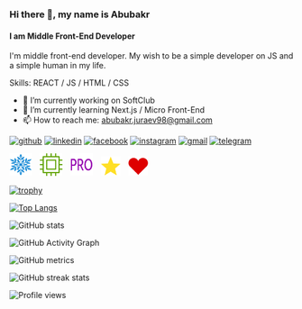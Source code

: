 ### Hi there 👋, my name is Abubakr
#### I am Middle Front-End Developer
I'm middle front-end developer. My wish to be a simple developer on JS and a simple human in my life.

Skills:  REACT / JS / HTML / CSS

- 🔭 I’m currently working on SoftClub 
- 🌱 I’m currently learning Next.js / Micro Front-End  
- 📫 How to reach me: abubakr.juraev98@gmail.com 


[<img src='https://cdn.jsdelivr.net/npm/simple-icons@3.0.1/icons/github.svg' alt='github' height='40'>](https://github.com/Abubakr7)  [<img src='https://cdn.jsdelivr.net/npm/simple-icons@3.0.1/icons/linkedin.svg' alt='linkedin' height='40'>](https://www.linkedin.com/in/https://www.linkedin.com/in/abubakr-juraev-72a583176/)  [<img src='https://cdn.jsdelivr.net/npm/simple-icons@3.0.1/icons/facebook.svg' alt='facebook' height='40'>](https://www.facebook.com/https://www.facebook.com/profile.php?id=100019736259510)  [<img src='https://cdn.jsdelivr.net/npm/simple-icons@3.0.1/icons/instagram.svg' alt='instagram' height='40'>](https://www.instagram.com/abubakr_simple_developer/)  [<img src='https://cdn.jsdelivr.net/npm/simple-icons@3.0.1/icons/gmail.svg' alt='gmail' height='40'>](abubakr.juraev98@gmail.com)  [<img src='https://cdn.jsdelivr.net/npm/simple-icons@3.0.1/icons/telegram.svg' alt='telegram' height='40'>](@Simple_Develope)  

<a href='https://archiveprogram.github.com/'><img src='https://raw.githubusercontent.com/acervenky/animated-github-badges/master/assets/acbadge.gif' width='40' height='40'></a> <a href='https://docs.github.com/en/developers'><img src='https://raw.githubusercontent.com/acervenky/animated-github-badges/master/assets/devbadge.gif' width='40' height='40'></a> <a href='https://github.com/pricing'><img src='https://raw.githubusercontent.com/acervenky/animated-github-badges/master/assets/pro.gif' width='40' height='40'></a> <a href='https://stars.github.com/'><img src='https://raw.githubusercontent.com/acervenky/animated-github-badges/master/assets/starbadge.gif' width='35' height='35'></a> <a href='https://docs.github.com/en/github/supporting-the-open-source-community-with-github-sponsors'><img src='https://raw.githubusercontent.com/acervenky/animated-github-badges/master/assets/sponsorbadge.gif' width='35' height='35'></a> 

[![trophy](https://github-profile-trophy.vercel.app/?username=Abubakr7)](https://github.com/ryo-ma/github-profile-trophy)

[![Top Langs](https://github-readme-stats.vercel.app/api/top-langs/?username=Abubakr7)](https://github.com/anuraghazra/github-readme-stats)

![GitHub stats](https://github-readme-stats.vercel.app/api?username=Abubakr7&show_icons=true&count_private=true)  

![GitHub Activity Graph](https://activity-graph.herokuapp.com/graph?username=Abubakr7)  

![GitHub metrics](https://metrics.lecoq.io/Abubakr7)  

![GitHub streak stats](https://github-readme-streak-stats.herokuapp.com/?user=Abubakr7)  

![Profile views](https://gpvc.arturio.dev/Abubakr7)  
